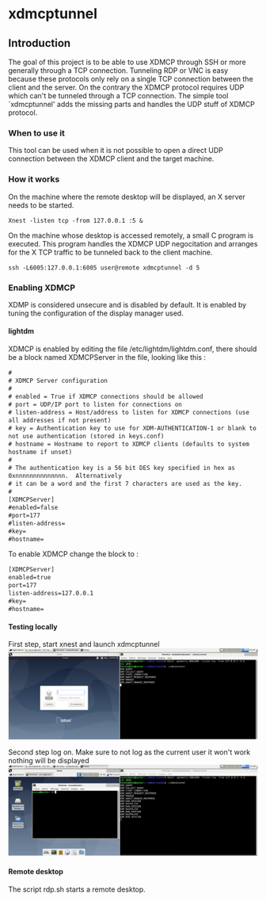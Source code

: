 # xdmcptunnel

## Introduction

The goal of this project is to be able to use XDMCP through SSH or more generally through a TCP connection. Tunneling RDP or VNC is easy because these protocols only rely on a single TCP connection between the client and the server. On the contrary the XDMCP protocol requires UDP which can't be tunneled through a TCP connection. The simple tool `xdmcptunnel' adds the missing parts and handles the UDP stuff of XDMCP protocol.

### When to use it

This tool can be used when it is not possible to open a direct UDP connection between the XDMCP client and the target machine. 


### How it works

On the machine where the remote desktop will be displayed, an X server needs to be started.
````
Xnest -listen tcp -from 127.0.0.1 :5 &
````

On the machine whose desktop is accessed remotely, a small C program is executed. This program handles the XDMCP UDP negocitation and arranges for the X TCP traffic to be tunneled back to the client machine.
````
ssh -L6005:127.0.0.1:6005 user@remote xdmcptunnel -d 5 
````

### Enabling XDMCP

XDMP is considered unsecure and is disabled by default. It is enabled by tuning the configuration of the display manager used.

#### lightdm

XDMCP is enabled by editing the file /etc/lightdm/lightdm.conf, there should be a block named XDMCPServer in the file, looking like this :
````
#
# XDMCP Server configuration
#
# enabled = True if XDMCP connections should be allowed
# port = UDP/IP port to listen for connections on
# listen-address = Host/address to listen for XDMCP connections (use all addresses if not present)
# key = Authentication key to use for XDM-AUTHENTICATION-1 or blank to not use authentication (stored in keys.conf)
# hostname = Hostname to report to XDMCP clients (defaults to system hostname if unset)
#
# The authentication key is a 56 bit DES key specified in hex as 0xnnnnnnnnnnnnnn.  Alternatively
# it can be a word and the first 7 characters are used as the key.
#
[XDMCPServer]
#enabled=false
#port=177
#listen-address=
#key=
#hostname=
````

To enable XDMCP change the block to :
````
[XDMCPServer]
enabled=true
port=177
listen-address=127.0.0.1
#key=
#hostname=
````

#### Testing locally

First step, start xnest and launch xdmcptunnel
![alt text](xnest-1.png)

Second step log on. Make sure to not log as the current user it won't work nothing will be displayed
![alt text](xnest-2.png)


#### Remote desktop

The script rdp.sh starts a remote desktop.


